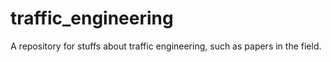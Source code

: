# traffic_engineering
A repository for stuffs about traffic engineering, such as papers in the field.
